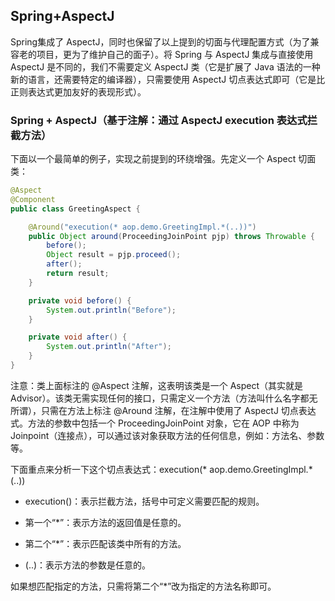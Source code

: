 ## Spring+AspectJ
Spring集成了 AspectJ，同时也保留了以上提到的切面与代理配置方式（为了兼容老的项目，更为了维护自己的面子）。将 Spring 与 AspectJ 集成与直接使用 AspectJ 是不同的，我们不需要定义 AspectJ 类（它是扩展了 Java 语法的一种新的语言，还需要特定的编译器），只需要使用 AspectJ 切点表达式即可（它是比正则表达式更加友好的表现形式）。


### Spring + AspectJ（基于注解：通过 AspectJ execution 表达式拦截方法）

下面以一个最简单的例子，实现之前提到的环绕增强。先定义一个 Aspect 切面类：

``` java
@Aspect
@Component
public class GreetingAspect {

    @Around("execution(* aop.demo.GreetingImpl.*(..))")
    public Object around(ProceedingJoinPoint pjp) throws Throwable {
        before();
        Object result = pjp.proceed();
        after();
        return result;
    }

    private void before() {
        System.out.println("Before");
    }

    private void after() {
        System.out.println("After");
    }
}
```

注意：类上面标注的 \@Aspect 注解，这表明该类是一个 Aspect（其实就是 Advisor）。该类无需实现任何的接口，只需定义一个方法（方法叫什么名字都无所谓），只需在方法上标注 \@Around 注解，在注解中使用了 AspectJ 切点表达式。方法的参数中包括一个 ProceedingJoinPoint 对象，它在 AOP 中称为 Joinpoint（连接点），可以通过该对象获取方法的任何信息，例如：方法名、参数等。

下面重点来分析一下这个切点表达式：execution(* aop.demo.GreetingImpl.*(..))

 - execution()：表示拦截方法，括号中可定义需要匹配的规则。

 - 第一个“*”：表示方法的返回值是任意的。

 - 第二个“*”：表示匹配该类中所有的方法。

 - (..)：表示方法的参数是任意的。


如果想匹配指定的方法，只需将第二个“*”改为指定的方法名称即可。
